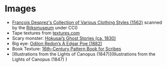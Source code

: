 # Images
- [François Desprez's Collection of Various Clothing Styles (1562)](https://publicdomainreview.org/collection/recueil-de-la-diversite-des-habits/) scanned by the [Rijksmuseum](https://www.rijksmuseum.nl/en/search?p=1&ps=12&involvedMaker=Fran%C3%A7ois%20Desprez&st=Objects&ii=4) under CC0
- Tape textures from [textures.com](textures.com)
- Scary monster: [Hokusai’s Ghost Stories (ca. 1830)](https://publicdomainreview.org/collection/hokusai-s-ghost-stories-ca-1830/)
- Big eye: [Odilon Redon’s À Edgar Poe (1882) ](https://publicdomainreview.org/collection/odilon-redon-a-edgar-poe/)
- Book Texture: [16th-Century Pattern Book for Scribes](https://publicdomainreview.org/collection/16th-century-pattern-book-for-scribes/)
- [Illustrations from the Lights of Canopus (1847)](Illustrations from the Lights of Canopus (1847) )

